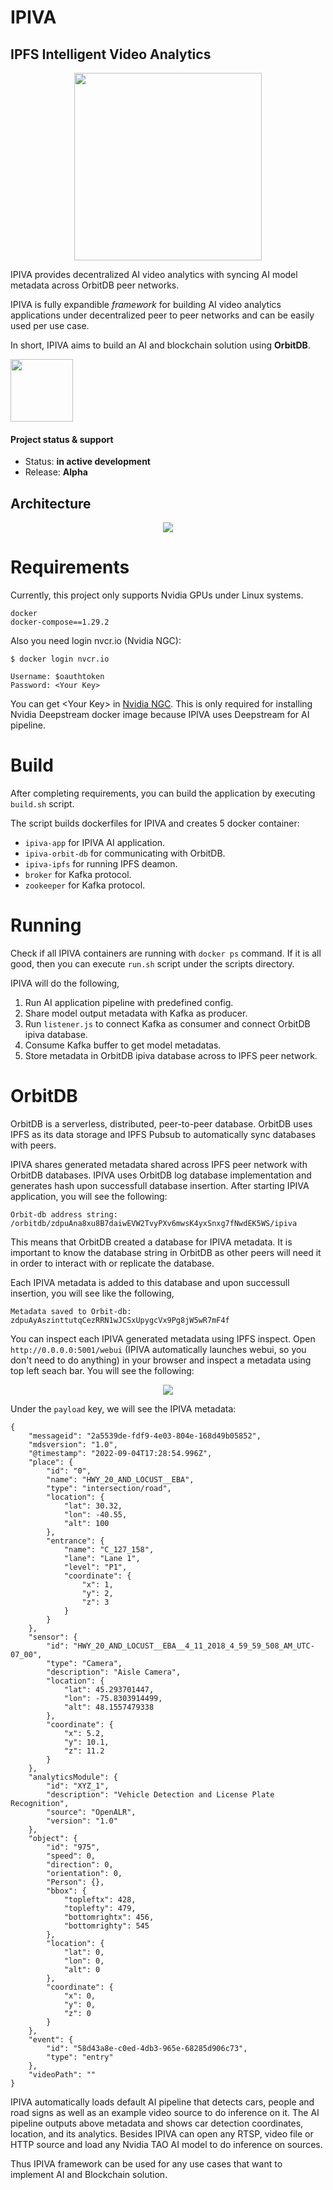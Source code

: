 # IPIVA
## IPFS Intelligent Video Analytics
<p align="center">
  <img width="300" height="300" src="media/IPIVA.png">
</p>

IPIVA provides decentralized AI video analytics with syncing AI model metadata across OrbitDB peer networks.

IPIVA is fully expandible *framework* for building AI video analytics applications under decentralized peer to peer networks and can be easily used per use case. 

In short, IPIVA aims to build an AI and blockchain solution using **OrbitDB**.  

<p align="left">
  <img width="100" height="100" src="https://avatars.githubusercontent.com/u/25079463?s=200&v=4">
</p>

#### Project status & support

* Status: **in active development**
* Release: **Alpha**

## Architecture
  
<p align="center">
  <img src="media/ipiva-diagram.svg">
</p>


# Requirements

Currently, this project only supports Nvidia GPUs under Linux systems.

```
docker
docker-compose==1.29.2 
```

Also you need login nvcr.io (Nvidia NGC):

```
$ docker login nvcr.io

Username: $oauthtoken
Password: <Your Key>
```
You can get \<Your Key\> in [Nvidia NGC](https://ngc.nvidia.com/setup/api-key). This is only required for installing Nvidia Deepstream docker image because IPIVA uses Deepstream for AI pipeline. 

# Build

After completing requirements, you can build the application by executing `build.sh` script. 

The script builds dockerfiles for IPIVA and creates 5 docker container:

* `ipiva-app` for IPIVA AI application.
* `ipiva-orbit-db` for communicating with OrbitDB.
* `ipiva-ipfs` for running IPFS deamon.
* `broker` for Kafka protocol.
* `zookeeper` for Kafka protocol.

# Running

Check if all IPIVA containers are running with `docker ps` command. If it is all good, then you can execute `run.sh` script under the scripts directory.

IPIVA will do the following,

1. Run AI application pipeline with predefined config.
2. Share model output metadata with Kafka as producer.
3. Run `listener.js` to connect Kafka as consumer and connect OrbitDB ipiva database.  
4. Consume Kafka buffer to get model metadatas.
5. Store metadata in OrbitDB ipiva database across to IPFS peer network.

# OrbitDB
OrbitDB is a serverless, distributed, peer-to-peer database. OrbitDB uses IPFS as its data storage and IPFS Pubsub to automatically sync databases with peers. 

IPIVA shares generated metadata shared across IPFS peer network with OrbitDB databases. IPIVA uses OrbitDB log database implementation and generates hash upon successfull database insertion. After starting IPIVA application, you will see the following: 

```
Orbit-db address string:  /orbitdb/zdpuAna8xu8B7daiwEVW2TvyPXv6mwsK4yxSnxg7fNwdEK5WS/ipiva
```

This means that OrbitDB created a database for IPIVA metadata. It is important to know the database string in OrbitDB as other peers will need it in order to interact with or replicate the database.

Each IPIVA metadata is added to this database and upon successull insertion, you will see like the following,

```
Metadata saved to Orbit-db: zdpuAyAszinttutqCezRRN1wJCSxUpygcVx9Pg8jW5wR7mF4f
```

You can inspect each IPIVA generated metadata using IPFS inspect. Open `http://0.0.0.0:5001/webui` (IPIVA automatically launches webui, so you don't need to do anything) in your browser and inspect a metadata using top left seach bar. You will see the following:


<p align="center">
  <img src="media/ipiva-ipfs.png">
</p>


Under the `payload` key, we will see the IPIVA metadata:


```
{
    "messageid": "2a5539de-fdf9-4e03-804e-168d49b05852",
    "mdsversion": "1.0",
    "@timestamp": "2022-09-04T17:28:54.996Z",
    "place": {
        "id": "0",
        "name": "HWY_20_AND_LOCUST__EBA",
        "type": "intersection/road",
        "location": {
            "lat": 30.32,
            "lon": -40.55,
            "alt": 100
        },
        "entrance": {
            "name": "C_127_158",
            "lane": "Lane 1",
            "level": "P1",
            "coordinate": {
                "x": 1,
                "y": 2,
                "z": 3
            }
        }
    },
    "sensor": {
        "id": "HWY_20_AND_LOCUST__EBA__4_11_2018_4_59_59_508_AM_UTC-07_00",
        "type": "Camera",
        "description": "Aisle Camera",
        "location": {
            "lat": 45.293701447,
            "lon": -75.8303914499,
            "alt": 48.1557479338
        },
        "coordinate": {
            "x": 5.2,
            "y": 10.1,
            "z": 11.2
        }
    },
    "analyticsModule": {
        "id": "XYZ_1",
        "description": "Vehicle Detection and License Plate Recognition",
        "source": "OpenALR",
        "version": "1.0"
    },
    "object": {
        "id": "975",
        "speed": 0,
        "direction": 0,
        "orientation": 0,
        "Person": {},
        "bbox": {
            "topleftx": 428,
            "toplefty": 479,
            "bottomrightx": 456,
            "bottomrighty": 545
        },
        "location": {
            "lat": 0,
            "lon": 0,
            "alt": 0
        },
        "coordinate": {
            "x": 0,
            "y": 0,
            "z": 0
        }
    },
    "event": {
        "id": "58d43a8e-c0ed-4db3-965e-68285d906c73",
        "type": "entry"
    },
    "videoPath": ""
}
```

IPIVA automatically loads default AI pipeline that detects cars, people and road signs  as well as an example video source to do inference on it. The AI pipeline outputs above metadata and shows car detection coordinates, location, and its analytics. Besides IPIVA can open any RTSP, video file or HTTP source and load any Nvidia TAO AI model to do inference on sources. 

Thus IPIVA framework can be used for any use cases that want to implement AI and Blockchain solution. 

